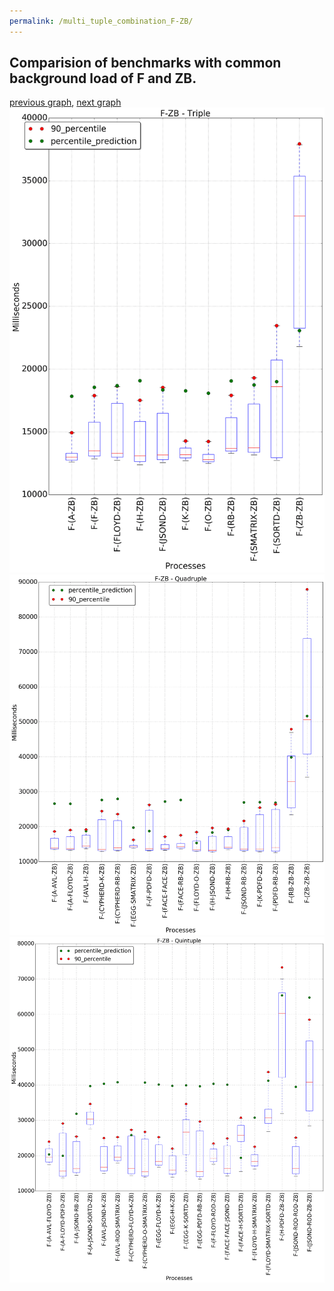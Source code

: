 ```yaml
---
permalink: /multi_tuple_combination_F-ZB/
---
```



## Comparision of benchmarks with common background load of F and ZB.

[previous graph](../multi_tuple_combination_F-SORTD/), [next graph](../multi_tuple_combination_FACE-AVL/)
![graph figure](./images/triple/F/F-ZB_box.png)![graph figure](./images/quadruple/F/F-ZB_box.png)![graph figure](./images/quintuple/F/F-ZB_box.png)
